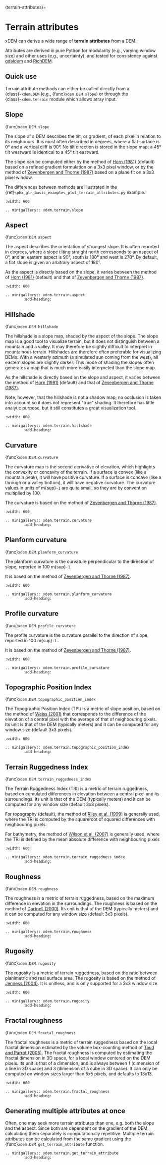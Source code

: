 (terrain-attributes)=

# Terrain attributes

xDEM can derive a wide range of **terrain attributes** from a DEM.

Attributes are derived in pure Python for modularity (e.g., varying window size) and other uses (e.g., uncertainty),
and tested for consistency against [gdaldem](https://gdal.org/programs/gdaldem.html) and [RichDEM](https://richdem.readthedocs.io/).

## Quick use

Terrain attribute methods can either be called directly from a {class}`~xdem.DEM` (e.g., {func}`xdem.DEM.slope`) or
through the {class}`~xdem.terrain` module which allows array input.

## Slope

{func}`xdem.DEM.slope`

The slope of a DEM describes the tilt, or gradient, of each pixel in relation to its neighbours.
It is most often described in degrees, where a flat surface is 0° and a vertical cliff is 90°.
No tilt direction is stored in the slope map; a 45° tilt westward is identical to a 45° tilt eastward.

The slope can be computed either by the method of [Horn (1981)](http://dx.doi.org/10.1109/PROC.1981.11918) (default)
based on a refined gradient formulation on a 3x3 pixel window, or by the method of [Zevenbergen and Thorne (1987)](http://dx.doi.org/10.1002/esp.3290120107) based on a plane fit on a 3x3 pixel window.

The differences between methods are illustrated in the {ref}`sphx_glr_basic_examples_plot_terrain_attributes.py`
example.

```{image} basic_examples/images/sphx_glr_plot_terrain_attributes_001.png
:width: 600
```

```{eval-rst}
.. minigallery:: xdem.terrain.slope
```

## Aspect

{func}`xdem.DEM.aspect`

The aspect describes the orientation of strongest slope.
It is often reported in degrees, where a slope tilting straight north corresponds to an aspect of 0°, and an eastern
aspect is 90°, south is 180° and west is 270°. By default, a flat slope is given an arbitrary aspect of 180°.

As the aspect is directly based on the slope, it varies between the method of [Horn (1981)](http://dx.doi.org/10.1109/PROC.1981.11918) (default) and that of [Zevenbergen and Thorne (1987)](http://dx.doi.org/10.1002/esp.3290120107).

```{image} basic_examples/images/sphx_glr_plot_terrain_attributes_002.png
:width: 600
```

```{eval-rst}
.. minigallery:: xdem.terrain.aspect
        :add-heading:
```

## Hillshade

{func}`xdem.DEM.hillshade`

The hillshade is a slope map, shaded by the aspect of the slope.
The slope map is a good tool to visualize terrain, but it does not distinguish between a mountain and a valley.
It may therefore be slightly difficult to interpret in mountainous terrain.
Hillshades are therefore often preferable for visualizing DEMs.
With a westerly azimuth (a simulated sun coming from the west), all eastern slopes are slightly darker.
This mode of shading the slopes often generates a map that is much more easily interpreted than the slope map.

As the hillshade is directly based on the slope and aspect, it varies between the method of [Horn (1981)](http://dx.doi.org/10.1109/PROC.1981.11918) (default) and that of [Zevenbergen and Thorne (1987)](http://dx.doi.org/10.1002/esp.3290120107).

Note, however, that the hillshade is not a shadow map; no occlusion is taken into account so it does not represent "true" shading.
It therefore has little analytic purpose, but it still constitutes a great visualization tool.

```{image} basic_examples/images/sphx_glr_plot_terrain_attributes_003.png
:width: 600
```

```{eval-rst}
.. minigallery:: xdem.terrain.hillshade
        :add-heading:
```

## Curvature

{func}`xdem.DEM.curvature`

The curvature map is the second derivative of elevation, which highlights the convexity or concavity of the terrain.
If a surface is convex (like a mountain peak), it will have positive curvature.
If a surface is concave (like a through or a valley bottom), it will have negative curvature.
The curvature values in units of m{sup}`-1` are quite small, so they are by convention multiplied by 100.

The curvature is based on the method of [Zevenbergen and Thorne (1987)](http://dx.doi.org/10.1002/esp.3290120107).

```{image} basic_examples/images/sphx_glr_plot_terrain_attributes_004.png
:width: 600
```

```{eval-rst}
.. minigallery:: xdem.terrain.curvature
        :add-heading:
```

## Planform curvature

{func}`xdem.DEM.planform_curvature`

The planform curvature is the curvature perpendicular to the direction of slope, reported in 100 m{sup}`-1`.

It is based on the method of [Zevenbergen and Thorne (1987)](http://dx.doi.org/10.1002/esp.3290120107).

```{image} basic_examples/images/sphx_glr_plot_terrain_attributes_005.png
:width: 600
```

```{eval-rst}
.. minigallery:: xdem.terrain.planform_curvature
        :add-heading:
```

## Profile curvature

{func}`xdem.DEM.profile_curvature`

The profile curvature is the curvature parallel to the direction of slope, reported in 100 m{sup}`-1`..

It is based on the method of [Zevenbergen and Thorne (1987)](http://dx.doi.org/10.1002/esp.3290120107).

```{image} basic_examples/images/sphx_glr_plot_terrain_attributes_006.png
:width: 600
```

```{eval-rst}
.. minigallery:: xdem.terrain.profile_curvature
        :add-heading:
```

## Topographic Position Index

{func}`xdem.DEM.topographic_position_index`

The Topographic Position Index (TPI) is a metric of slope position, based on the method of [Weiss (2001)](http://www.jennessent.com/downloads/TPI-poster-TNC_18x22.pdf) that corresponds to the difference of the elevation of a central
pixel with the average of that of neighbouring pixels. Its unit is that of the DEM (typically meters) and it can be
computed for any window size (default 3x3 pixels).

```{image} basic_examples/images/sphx_glr_plot_terrain_attributes_007.png
:width: 600
```

```{eval-rst}
.. minigallery:: xdem.terrain.topographic_position_index
        :add-heading:
```

## Terrain Ruggedness Index

{func}`xdem.DEM.terrain_ruggedness_index`

The Terrain Ruggedness Index (TRI) is a metric of terrain ruggedness, based on cumulated differences in elevation between
a central pixel and its surroundings. Its unit is that of the DEM (typically meters) and it can be computed for any
window size (default 3x3 pixels).

For topography (default), the method of [Riley et al. (1999)](http://download.osgeo.org/qgis/doc/reference-docs/Terrain_Ruggedness_Index.pdf) is generally used, where the TRI is computed by the squareroot of squared differences with
neighbouring pixels.

For bathymetry, the method of [Wilson et al. (2007)](http://dx.doi.org/10.1080/01490410701295962) is generally used,
where the TRI is defined by the mean absolute difference with neighbouring pixels

```{image} basic_examples/images/sphx_glr_plot_terrain_attributes_008.png
:width: 600
```

```{eval-rst}
.. minigallery:: xdem.terrain.terrain_ruggedness_index
        :add-heading:
```

## Roughness

{func}`xdem.DEM.roughness`

The roughness is a metric of terrain ruggedness, based on the maximum difference in elevation in the surroundings.
The roughness is based on the method of [Dartnell (2000)](http://dx.doi.org/10.14358/PERS.70.9.1081). Its unit is that of the DEM (typically meters) and it can be computed for any window size (default 3x3 pixels).

```{image} basic_examples/images/sphx_glr_plot_terrain_attributes_009.png
:width: 600
```

```{eval-rst}
.. minigallery:: xdem.terrain.roughness
        :add-heading:
```

## Rugosity

{func}`xdem.DEM.rugosity`

The rugosity is a metric of terrain ruggedness, based on the ratio between planimetric and real surface area. The
rugosity is based on the method of [Jenness (2004)](<https://doi.org/10.2193/0091-7648(2004)032[0829:CLSAFD]2.0.CO;2>).
It is unitless, and is only supported for a 3x3 window size.

```{image} basic_examples/images/sphx_glr_plot_terrain_attributes_010.png
:width: 600
```

```{eval-rst}
.. minigallery:: xdem.terrain.rugosity
        :add-heading:
```

## Fractal roughness

{func}`xdem.DEM.fractal_roughness`

The fractal roughness is a metric of terrain ruggedness based on the local fractal dimension estimated by the volume
box-counting method of [Taud and Parrot (2005)](https://doi.org/10.4000/geomorphologie.622).
The fractal roughness is computed by estimating the fractal dimension in 3D space, for a local window centered on the
DEM pixels. Its unit is that of a dimension, and is always between 1 (dimension of a line in 3D space) and 3
(dimension of a cube in 3D space). It can only be computed on window sizes larger than 5x5 pixels, and defaults to 13x13.

```{image} basic_examples/images/sphx_glr_plot_terrain_attributes_011.png
:width: 600
```

```{eval-rst}
.. minigallery:: xdem.terrain.fractal_roughness
        :add-heading:
```

## Generating multiple attributes at once

Often, one may seek more terrain attributes than one, e.g. both the slope and the aspect.
Since both are dependent on the gradient of the DEM, calculating them separately is computationally repetitive.
Multiple terrain attributes can be calculated from the same gradient using the {func}`xdem.DEM.get_terrain_attribute` function.

```{eval-rst}
.. minigallery:: xdem.terrain.get_terrain_attribute
        :add-heading:
```

